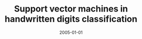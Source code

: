 ---
# Documentation: https://wowchemy.com/docs/managing-content/

title: Support vector machines in handwritten digits classification
subtitle: ''
summary: ''
authors:
- markowska-kaczmar
- Paweł Kubacki
tags: []
categories: []
date: '2005-01-01'
lastmod: 2022-10-07T04:56:55Z
featured: false
draft: false

# Featured image
# To use, add an image named `featured.jpg/png` to your page's folder.
# Focal points: Smart, Center, TopLeft, Top, TopRight, Left, Right, BottomLeft, Bottom, BottomRight.
image:
  caption: ''
  focal_point: ''
  preview_only: false

# Projects (optional).
#   Associate this post with one or more of your projects.
#   Simply enter your project's folder or file name without extension.
#   E.g. `projects = ["internal-project"]` references `content/project/deep-learning/index.md`.
#   Otherwise, set `projects = []`.
projects: []
publishDate: '2022-10-07T04:56:53.931963Z'
publication_types:
- '1'
abstract: ''
publication: '*5th International Conference on Intelligent Systems Design and Applications.
  Proceedings, Wrocław, September 8-10, 2005*'
doi: 10.1109/ISDA.2005.87
---